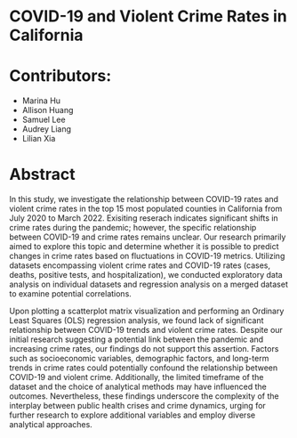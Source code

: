 # COVID-19 and Violent Crime Rates in California 
# Contributors:

- Marina Hu
- Allison Huang
- Samuel Lee
- Audrey Liang
- Lilian Xia 

# Abstract

In this study, we investigate the relationship between COVID-19 rates and violent crime rates in the top 15 most populated counties in California from July 2020 to March 2022. Exisiting reserach indicates significant shifts in crime rates during the pandemic; however, the specific relationship between COVID-19 and crime rates remains unclear. Our research primarily aimed to explore this topic and determine whether it is possible to predict changes in crime rates based on fluctuations in COVID-19 metrics. Utilizing datasets encompassing violent crime rates and COVID-19 rates (cases, deaths, positive tests, and hospitalization), we conducted exploratory data analysis on individual datasets and regression analysis on a merged dataset to examine potential correlations.

Upon plotting a scatterplot matrix visualization and performing an Ordinary Least Squares (OLS) regression analysis, we found lack of significant relationship between COVID-19 trends and violent crime rates. Despite our initial research suggesting a potential link between the pandemic and increasing crime rates, our findings do not support this assertion. Factors such as socioeconomic variables, demographic factors, and long-term trends in crime rates could potentially confound the relationship between COVID-19 and violent crime. Additionally, the limited timeframe of the dataset and the choice of analytical methods may have influenced the outcomes. Nevertheless, these findings underscore the complexity of the interplay between public health crises and crime dynamics, urging for further research to explore additional variables and employ diverse analytical approaches.